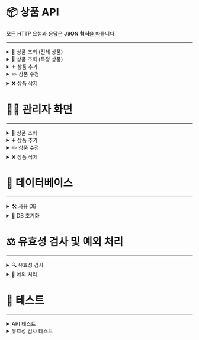 # 📦 상품 API

모든 HTTP 요청과 응답은 **JSON 형식**을 따릅니다.

---

<details>
<summary>🔎 상품 조회 (전체 상품)</summary>

### Request

```json
GET /api/products HTTP/1.1
```

### Response

```json
HTTP/1.1 200
Content-Type: application/json

[
    {
        "id": 1,
        "name": "아이스 카페 아메리카노 T",
        "price": 4500,
        "imageUrl": "https://st.kakaocdn.net/product/api/product/20231010111814_9a667f9eccc943648797925498bdd8a3.jpg"
    },
    {
        "id": 2,
        "name": "(ICE)아메리카노",
        "price": 2000,
        "imageUrl": "https://img1.kakaocdn.net/thumb/C320x320@2x.fwebp.q82/?fname=https%3A%2F%2Fst.kakaocdn.net%2Fproduct%2Fgift%2Fproduct%2F20220622112804_d176787353ab48c690936557eefad11c.jpg"
    }
]
```

</details>
<details>
<summary>🔎 상품 조회 (특정 상품)</summary>

### Request

```json
GET /api/products/{productId} HTTP/1.1
```

### Response

```json
HTTP/1.1 200
Content-Type: application/json

{
    "id": 1,
    "name": "아이스 카페 아메리카노 T",
    "price": 4500,
    "imageUrl": "https://st.kakaocdn.net/product/api/product/20231010111814_9a667f9eccc943648797925498bdd8a3.jpg"
}
```

</details>
<details>
<summary>➕ 상품 추가</summary>

### Request

```json
POST /api/products HTTP/1.1
Content-Type: application/json

{
    "name": "(ICE)아메리카노",
    "price": 2000,
    "imageUrl": "https://img1.kakaocdn.net/thumb/C320x320@2x.fwebp.q82/?fname=https%3A%2F%2Fst.kakaocdn.net%2Fproduct%2Fgift%2Fproduct%2F20220622112804_d176787353ab48c690936557eefad11c.jpg"
}
```

### Response

```json
HTTP/1.1 201 Created
Content-Type: application/json

{
    "id": 1,
    "name": "(ICE)아케리카노",
    "price": 2000,
    "imageUrl": "https://img1.kakaocdn.net/thumb/C320x320@2x.fwebp.q82/?fname=https%3A%2F%2Fst.kakaocdn.net%2Fproduct%2Fgift%2Fproduct%2F20220622112804_d176787353ab48c690936557eefad11c.jpg"
}
```

</details>
<details>
<summary>✏️ 상품 수정</summary>

### Request

```json
PUT /api/products/{productId} HTTP/1.1
Content-Type: application/json

{
    "name": "[EVENT](ICE)아메리카노",
    "price": 1600,
    "imageUrl": "https://img1.kakaocdn.net/thumb/C320x320@2x.fwebp.q82/?fname=https%3A%2F%2Fst.kakaocdn.net%2Fproduct%2Fgift%2Fproduct%2F20250515110714_9664acdff2b84e4e806c4d7d55dd8de0.jpg"
}
```

### Response

```json
HTTP/1.1 200 OK
Content-Type: application/json

{
    "id": 1,
    "name": "[EVENT](ICE)아메리카노",
    "price": 1600,
    "imageUrl": "https://img1.kakaocdn.net/thumb/C320x320@2x.fwebp.q82/?fname=https%3A%2F%2Fst.kakaocdn.net%2Fproduct%2Fgift%2Fproduct%2F20250515110714_9664acdff2b84e4e806c4d7d55dd8de0.jpg"
}
```

</details>
<details>
<summary>❌ 상품 삭제</summary>

### Request

```json
DELETE /api/products/{productId} HTTP/1.1
```

### Response

```json
HTTP/1.1 204 No Content
```

</details>

# 🧑‍💻 관리자 화면

---

<details>
<summary>🔎 상품 조회</summary>

### 전체 상품 목록

[GET] http://localhost:8080/admin/products  
→ 등록된 모든 상품을 목록으로 확인할 수 있는 화면입니다.

### 특정 상품 조회

[GET] http://localhost:8080/admin/products/{productId}  
→ 선택한 상품의 상세 정보를 확인할 수 있는 화면입니다.
</details>
<details>
<summary>➕ 상품 추가</summary>

### 상품 추가 화면

[GET] http://localhost:8080/admin/products/new  
→ 새 상품을 입력하는 폼으로 이동합니다.

### 상품 추가 요청

[POST] http://localhost:8080/admin/products  
→ 폼에서 입력된 내용을 서버에 전송해 새 상품을 추가합니다.
</details>
<details>
<summary>✏️ 상품 수정</summary>

### 상품 수정 화면

[GET] http://localhost:8080/admin/products/edit/{productId}  
→ 선택한 상품의 정보를 수정할 수 있는 화면입니다.

### 상품 수정 요청

[PUT] http://localhost:8080/admin/products/{productId}  
→ HTML `<form>`에서 `_method=put`로 전송되는 요청입니다.  
→ 실제 HTTP 메서드는 `POST`이며,  
→ AdminController에서 `@PutMapping`으로 처리합니다.
</details>
<details>
<summary>❌ 상품 삭제</summary>

### 상품 삭제 요청

[DELETE] http://localhost:8080/admin/products/{productId}  
→ HTML `<form>`에서 `_method=delete`로 전송됩니다.  
→ 실제 HTTP 메서드는 `POST`이며,  
→ AdminController에서 `@DeleteMapping`으로 처리합니다.
</details>

# 💾 데이터베이스

---

<details>
<summary>🛠️ 사용 DB</summary>

### H2 Database (인메모리 DB)

- JDBC URL: `jdbc:h2:mem:spring-gift`
- Username: `sa`
- Password: ``

</details>
<details>
<summary>📌 DB 초기화</summary>

```sql
create table product
(
    id        bigint auto_increment primary key,
    name      varchar(255) not null,
    price     bigint       not null,
    image_url varchar(1000)
);
```

</details>

# ⚖️ 유효성 검사 및 예외 처리

---

<details>
<summary>🔍 유효성 검사</summary>

### 상품 이름

- 필수 입력
- 최소 1자, 최대 15자
- (), [], +, -, &, /, _ 외의 특수 문자를 사용할 수 없음
- RequiresApprovalWords 어노테이션을 사용하여 특정 단어가 포함되지 않도록 검사

### 상품 가격

- 0원 이상

### 상품 이미지 URL

- 필수 입력

</details>
<details>
<summary>🚨 예외 처리</summary>

### 상품 조회

- 상품이 존재하지 않을 경우: `ProductNotFoundException`

### 상품 수정

- 상품이 존재하지 않을 경우: `ProductNotFoundException`

### 상품 삭제

- 상품이 존재하지 않을 경우: `ProductNotFoundException`

</details>

# 🧪 테스트

---

<details>
<summary>API 테스트</summary>

- 상품 조회 (전체 상품)
- 상품 조회 (특정 상품)
- 상품 추가
- 상품 수정
- 상품 삭제

</details>
<details>
<summary>유효성 검사 테스트</summary>

- 상품 이름 (최대 15자 실패)
- 상품 이름 (특수 문자 성공)
- 상품 이름 (특수 문자 실패)
- 상품 이름 (MD 승인 글자)
- 상품 가격 (0원 이상 실패)